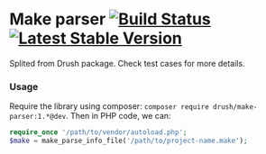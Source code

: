 Make parser [![Build Status](https://travis-ci.org/andytruong/make-parser.svg)](https://travis-ci.org/andytruong/make-parser) [![Latest Stable Version](https://poser.pugx.org/drush/make-parser/v/stable.svg)](https://packagist.org/packages/drush/make-parser)
====

Splited from Drush package. Check test cases for more details.

### Usage

Require the library using composer: `composer require drush/make-parser:1.*@dev`. Then in PHP code, we can:

```php
require_once '/path/to/vendor/autoload.php';
$make = make_parse_info_file('/path/to/project-name.make');
```
